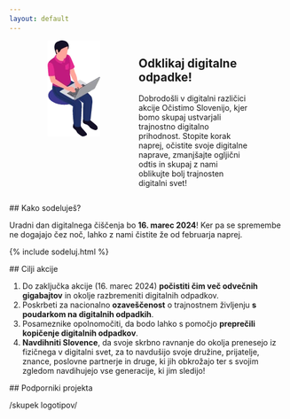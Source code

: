 ```yaml
---
layout: default
---
```


<div style="display:flex; justify-content: space-evenly; flex-wrap: wrap; margin-bottom: 1em">
	<div style="">
		<img src="assets/img/sedecko.webp" width="95" height="174" alt="key visual projekta" aria-hidden="true">
	</div>
	<div style="baorder: 1px solid green; max-width: 40%">
		<h2>Odklikaj digitalne odpadke!</h2>
		<p>
			Dobrodošli v digitalni različici akcije Očistimo Slovenijo, kjer bomo skupaj ustvarjali trajnostno digitalno prihodnost. Stopite korak naprej, očistite svoje digitalne naprave, zmanjšajte ogljični odtis in skupaj z nami oblikujte bolj trajnosten digitalni svet!
		</p>
	</div>
</div>

<div class="block" markdown="1">
## Kako sodeluješ?

Uradni dan digitalnega čiščenja bo <strong>16. marec 2024</strong>! Ker pa se spremembe ne dogajajo čez noč, lahko z nami čistite že od februarja naprej.

{% include sodeluj.html %}

</div>


<div class="block para" markdown="1">
## Cilji akcije

1. Do zaključka akcije (16. marec 2024) **počistiti čim več odvečnih gigabajtov** in okolje razbremeniti digitalnih odpadkov.
2. Poskrbeti za nacionalno **ozaveščenost** o trajnostnem življenju **s poudarkom na digitalnih odpadkih**.
3. Posameznike opolnomočiti, da bodo lahko s pomočjo **preprečili kopičenje digitalnih odpadkov**.
4. **Navdihniti Slovence**, da svoje skrbno ravnanje do okolja prenesejo iz fizičnega v digitalni svet, za to navdušijo svoje družine, prijatelje, znance, poslovne partnerje in druge, ki jih obkrožajo ter s svojim zgledom navdihujejo vse generacije, ki jim sledijo!

</div>

<div class="block para" markdown="1">
## Podporniki projekta

/skupek logotipov/
</div>
